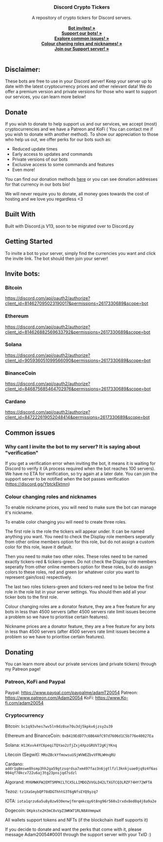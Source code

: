 <br/>
<p align="center">
  <h3 align="center">Discord Crypto Tickers</h3>

  <p align="center">
    A repository of crypto tickers for Discord servers.
    <br/>
    <br/>
    <a href="https://github.com/AdamT20054/DiscordTickers#invite-bots"><strong>Bot invites! »</strong></a>
    <br/>
    <a href="https://github.com/AdamT20054/DiscordTickers#donate"><strong>Support our bots! »</strong></a>
    <br/>
    <a href="https://github.com/AdamT20054/DiscordTickers#common-issues"><strong>Explore common issues! »</strong></a>
    <br/>
    <a href="https://github.com/AdamT20054/DiscordTickers#colour-changing-roles-and-nicknames"><strong>Colour chaning roles and nicknames! »</strong></a>
    <br/>
    <a href="https://discord.gg/YbtckEktmn"><strong>Join our Support server! »</strong></a>
    <br/>
    <br/>
  </p>
</p>

## Disclaimer:
These bots are free to use in your Discord server! Keep your server up to date with the latest cryptocurrency prices and other relevant data! We do offer a premium version and private versions for those who want to support our services, you can learn more below!

## Donate

If you wish to donate to help support us and our services, we accept (most) cryptocurrencies and we have a Patreon and KoFi ( You can contact me if you wish to donate with another method). To show our appreciation to those who help us out, we offer perks for our bots such as:
- Reduced update times
- Early access to updates and commands
- Private versions of our bots
- Exclusive access to some commands and features
- Even more!

You can find our donation methods [here](https://github.com/AdamT20054/DiscordTickers#Donating) or you can see donation addresses for that currency in our bots bio!

We will never require you to donate, all money goes towards the cost of hosting and we love you regardless <3

## Built With

Built with Discord.js V13, soon to be migrated over to Discord.py

## Getting Started

To invite a bot to your server, simply find the currencies you want and click the invite link. The bot should then join your server!


## Invite bots:

### Bitcoin

https://discord.com/api/oauth2/authorize?client_id=814627095023190017&permissions=2617330689&scope=bot

### Ethereum

https://discord.com/api/oauth2/authorize?client_id=814626882569633792&permissions=2617330689&scope=bot

### Solana

https://discord.com/api/oauth2/authorize?client_id=905936051099566090&permissions=2617330689&scope=bot

### BinanceCoin

https://discord.com/api/oauth2/authorize?client_id=846875685464702976&permissions=2617330689&scope=bot

### Cardano

https://discord.com/api/oauth2/authorize?client_id=847222619052048414&permissions=2617330689&scope=bot

## Common issues

### Why cant I invite the bot to my server? It is saying about "verification"

If you get a verification error when inviting the bot, it means it is waiting for Discord to verify it (A process required when the bot reaches 100 servers). We have no ETA for verification, so try again at a later date. You can join the support server to be notified when the bot passes verification (https://discord.gg/YbtckEktmn)

### Colour changing roles and nicknames

To enable nickname prices, you will need to make sure the bot can manage it's nickname.

To enable color changing you will need to create three roles.

The first role is the role the tickers will appear under. It can be named anything you want. You need to check the Display role members seperatly from other online members option for this role, but do not assign a custom color for this role, leave it default.

Then you need to make two other roles. These roles need to be named exactly tickers-red & tickers-green. Do not check the Display role members seperatly from other online members option for these roles, but do assign colors to these roles, red and green (or whatever color you want to represent gain/loss) respectively.

The last two roles tickers-green and tickers-red need to be below the first role in the role list in your server settings. You should then add all your ticker bots to the first role.

Colour changing roles are a donator feature, they are a free feature for any bots in less than 4500 servers (after 4500 servers rate limit issues become a problem so we have to prioritise certain features). 

Nickname prices are a donator feature, they are a free feature for any bots in less than 4500 servers (after 4500 servers rate limit issues become a problem so we have to prioritise certain features).


## Donating
You can learn more about our private services (and private tickers) through my Patreon page!

### Patreon, KoFi and Paypal
Paypal: https://www.paypal.com/paypalme/adamT20054
Patreon: https://www.patreon.com/Adam20054
KoFi: https://www.Ko-fi.com/adam20054 

### Cryptocurrency
Bitcoin:
`bc1q93vhes7wv5ln9dz8se70u3dj5kpkv6jzsy2u39`

Ethereum and BinanceCoin:
`0xB419EdD77c6B64AfC97d7606d1C5b776e40027Ea`

Solana:
`H1JKvvk4YC6peqiTQYao2zfjZxj4XpzGRUV72gKjYKnq`

Litecoin (Segwit):
`MRoZBckYfmowsuUSjWVWEZbvVFRLWHngRU`

Cardano:
`addr1q8mswe8hsmp3hh2ga59gtzsqrdsa7xm497faz3n6jgtlfzl3knkjuae0jq9z4f6as904qf70kcv722u6aj3tg23pnsjqd7sdzl`

Algorand:
`MY6MWKFW2EMT5MPKCLTCX5LLIMDOZVVGLD42LTXGTCQ3LRZF74HY72WFTA`

Tezoz:
`tz1XaSmybQP78dDGThhtG3T6gNfsEYQ9yzq7`

IOTA:
`iota1qrzu6a5u8y8zw930enwjfmrqmkcqy6t8ng96r560v2rxdx8ed8q4j8a9a2e`

Dogecoin:
`DKpkste2H3mC8vVpZ3WKW71RLN8AVmmpwX`

All wallets support tokens and NFTs (if the blockchain itself supports it)

If you decide to donate and want the perks that come with it, please message Adam20054#0001 through the support server with your TxID :)




